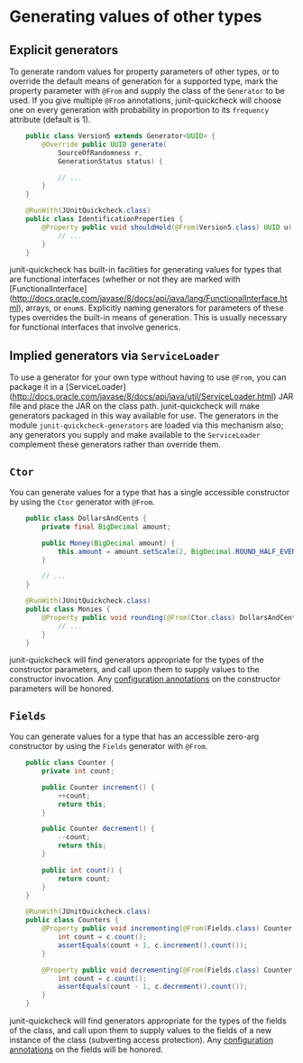 # Generating values of other types


## Explicit generators

To generate random values for property parameters of other types, or to
override the default means of generation for a supported type, mark the
property parameter with `@From` and supply the class of the `Generator` to be
used. If you give multiple `@From` annotations, junit-quickcheck will choose
one on every generation with probability in proportion to its `frequency`
attribute (default is 1).

```java
    public class Version5 extends Generator<UUID> {
        @Override public UUID generate(
            SourceOfRandomness r,
            GenerationStatus status) {

            // ...
        }
    }

    @RunWith(JUnitQuickcheck.class)
    public class IdentificationProperties {
        @Property public void shouldHold(@From(Version5.class) UUID u) {
            // ...
        }
    }
```

junit-quickcheck has built-in facilities for generating values for types that
are functional interfaces (whether or not they are marked with
[FunctionalInterface]
(http://docs.oracle.com/javase/8/docs/api/java/lang/FunctionalInterface.html),
arrays, or `enum`s. Explicitly naming generators for parameters of these types
overrides the built-in means of generation. This is usually necessary for
functional interfaces that involve generics.


## Implied generators via `ServiceLoader`

To use a generator for your own type without having to use `@From`, you can
package it in a [ServiceLoader]
(http://docs.oracle.com/javase/8/docs/api/java/util/ServiceLoader.html)
JAR file and place the JAR on the class path. junit-quickcheck will make
generators packaged in this way available for use. The generators in the module
`junit-quickcheck-generators` are loaded via this mechanism also; any
generators you supply and make available to the `ServiceLoader` complement
these generators rather than override them.


## `Ctor`

You can generate values for a type that has a single accessible constructor
by using the `Ctor` generator with `@From`.

```java
    public class DollarsAndCents {
        private final BigDecimal amount;

        public Money(BigDecimal amount) {
            this.amount = amount.setScale(2, BigDecimal.ROUND_HALF_EVEN);
        }

        // ...
    }

    @RunWith(JUnitQuickcheck.class)
    public class Monies {
        @Property public void rounding(@From(Ctor.class) DollarsAndCents d) {
            // ...
        }
    }
```

junit-quickcheck will find generators appropriate for the types of the
constructor parameters, and call upon them to supply values to the constructor
invocation. Any [configuration annotations](configuring.html) on the
constructor parameters will be honored.


## `Fields`

You can generate values for a type that has an accessible zero-arg constructor
by using the `Fields` generator with `@From`.

```java
    public class Counter {
        private int count;

        public Counter increment() {
            ++count;
            return this;
        }

        public Counter decrement() {
            --count;
            return this;
        }

        public int count() {
            return count;
        }
    }

    @RunWith(JUnitQuickcheck.class)
    public class Counters {
        @Property public void incrementing(@From(Fields.class) Counter c) {
            int count = c.count();
            assertEquals(count + 1, c.increment().count());
        }

        @Property public void decrementing(@From(Fields.class) Counter c) {
            int count = c.count();
            assertEquals(count - 1, c.decrement().count());
        }
    }
```

junit-quickcheck will find generators appropriate for the types of the fields
of the class, and call upon them to supply values to the fields of a new
instance of the class (subverting access protection). Any
[configuration annotations](configuring.html) on the fields will be honored.
